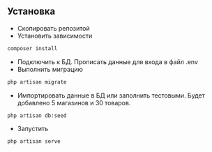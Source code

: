 ## Установка

- Скопировать репозитой
- Установить зависимости 
```sh
composer install
```
- Подключить к БД. Прописать данные для входа в файл .env
- Выполнить миграцию
```sh
php artisan migrate
```
- Импортировать данные в БД или заполнить тестовыми. Будет добавлено 5 магазинов и 30 товаров.
```sh
php artisan db:seed
```
- Запустить
```sh
php artisan serve
```
